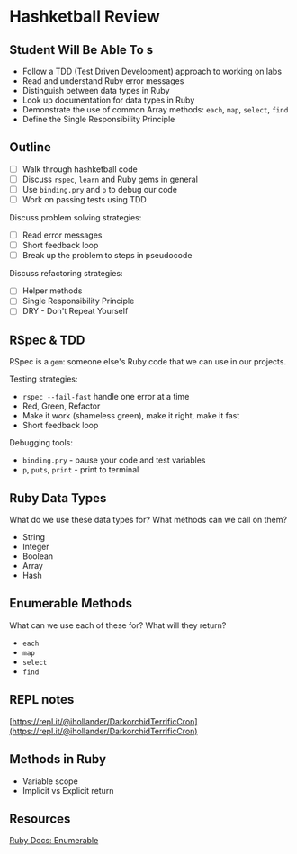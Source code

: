# Hashketball Review

## Student Will Be Able To s
- Follow a TDD (Test Driven Development) approach to working on labs
- Read and understand Ruby error messages
- Distinguish between data types in Ruby
- Look up documentation for data types in Ruby
- Demonstrate the use of common Array methods: `each`, `map`, `select`, `find`
- Define the Single Responsibility Principle

## Outline
- [ ] Walk through hashketball code
- [ ] Discuss `rspec`, `learn` and Ruby gems in general
- [ ] Use `binding.pry` and `p` to debug our code
- [ ] Work on passing tests using TDD

Discuss problem solving strategies: 
- [ ] Read error messages
- [ ] Short feedback loop
- [ ] Break up the problem to steps in pseudocode

Discuss refactoring strategies:
- [ ] Helper methods
- [ ] Single Responsibility Principle
- [ ] DRY - Don't Repeat Yourself

## RSpec & TDD
RSpec is a `gem`: someone else's Ruby code that we can use in our projects.

Testing strategies:
- `rspec --fail-fast` handle one error at a time
- Red, Green, Refactor
- Make it work (shameless green), make it right, make it fast
- Short feedback loop

Debugging tools:
- `binding.pry` - pause your code and test variables
- `p`, `puts`, `print` - print to terminal

## Ruby Data Types
What do we use these data types for? What methods can we call on them?

- String
- Integer
- Boolean
- Array
- Hash

## Enumerable Methods
What can we use each of these for? What will they return?
- `each`
- `map`
- `select`
- `find`

## REPL notes
[https://repl.it/@ihollander/DarkorchidTerrificCron](https://repl.it/@ihollander/DarkorchidTerrificCron)

## Methods in Ruby
- Variable scope
- Implicit vs Explicit return

## Resources
[Ruby Docs: Enumerable](https://ruby-doc.org/core/Enumerable.html)
